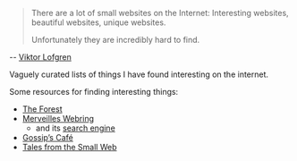 >There are a lot of small websites on the Internet: Interesting websites, beautiful websites, unique websites.
>
>Unfortunately they are incredibly hard to find.

-- [Viktor Lofgren](https://www.marginalia.nu/log/19-website-discoverability-crisis/)

Vaguely curated lists of things I have found interesting on the internet.

Some resources for finding interesting things:

- [The Forest](https://theforest.link/)
- [Merveilles Webring](https://webring.xxiivv.com)
	- and its [search engine](https://lieu.cblgh.org/)
- [Gossip’s Café](https://gossips.cafe/)
- [Tales from the Small Web](https://kagi.com/smallweb/)
